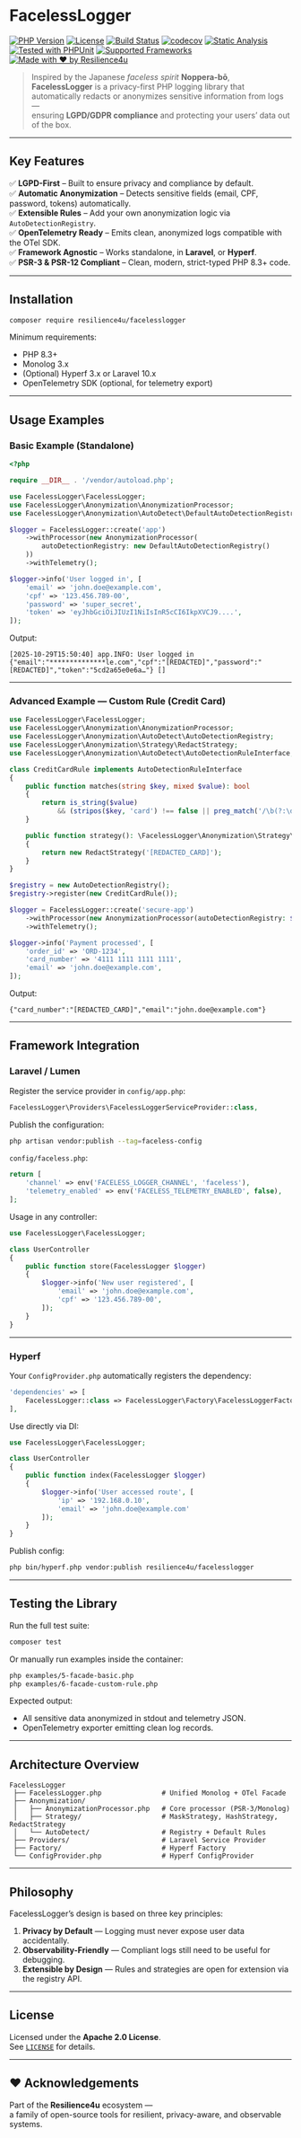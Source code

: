 # FacelessLogger
[![PHP Version](https://img.shields.io/badge/PHP-8.3%2B-blue.svg?logo=php&logoColor=white)](https://www.php.net/releases/8.3/)
[![License](https://img.shields.io/badge/license-Apache%202.0-green.svg)](./LICENSE)
[![Build Status](https://github.com/resilience4u/facelesslogger/actions/workflows/php.yml/badge.svg)](https://github.com/resilience4u/facelesslogger/actions)
[![codecov](https://codecov.io/gh/resilience4u/facelesslogger/branch/main/graph/badge.svg?token=YOUR_TOKEN_HERE)](https://codecov.io/gh/resilience4u/facelesslogger)
[![Static Analysis](https://img.shields.io/badge/Static%20Analysis-PHPStan%20%2F%20Psalm-blueviolet.svg)](https://phpstan.org/)
[![Tested with PHPUnit](https://img.shields.io/badge/Tested%20with-PHPUnit-brightgreen.svg)](https://phpunit.de/)
[![Supported Frameworks](https://img.shields.io/badge/Supports-Laravel%20%7C%20Hyperf-orange.svg)](https://github.com/resilience4u/facelesslogger)
[![Made with ❤️ by Resilience4u](https://img.shields.io/badge/made%20with-%E2%9D%A4%EF%B8%8F%20by%20Resilience4u-blue.svg)](https://github.com/resilience4u)

> Inspired by the Japanese *faceless spirit* **Noppera-bō**,  
> **FacelessLogger** is a privacy-first PHP logging library that automatically redacts or anonymizes sensitive information from logs —  
> ensuring **LGPD/GDPR compliance** and protecting your users’ data out of the box.

---

## Key Features

✅ **LGPD-First** – Built to ensure privacy and compliance by default.  
✅ **Automatic Anonymization** – Detects sensitive fields (email, CPF, password, tokens) automatically.  
✅ **Extensible Rules** – Add your own anonymization logic via `AutoDetectionRegistry`.  
✅ **OpenTelemetry Ready** – Emits clean, anonymized logs compatible with the OTel SDK.  
✅ **Framework Agnostic** – Works standalone, in **Laravel**, or **Hyperf**.  
✅ **PSR-3 & PSR-12 Compliant** – Clean, modern, strict-typed PHP 8.3+ code.

---

## Installation

```bash
composer require resilience4u/facelesslogger
```

Minimum requirements:
- PHP 8.3+
- Monolog 3.x
- (Optional) Hyperf 3.x or Laravel 10.x
- OpenTelemetry SDK (optional, for telemetry export)

---

## Usage Examples

### Basic Example (Standalone)

```php
<?php

require __DIR__ . '/vendor/autoload.php';

use FacelessLogger\FacelessLogger;
use FacelessLogger\Anonymization\AnonymizationProcessor;
use FacelessLogger\Anonymization\AutoDetect\DefaultAutoDetectionRegistry;

$logger = FacelessLogger::create('app')
    ->withProcessor(new AnonymizationProcessor(
        autoDetectionRegistry: new DefaultAutoDetectionRegistry()
    ))
    ->withTelemetry();

$logger->info('User logged in', [
    'email' => 'john.doe@example.com',
    'cpf' => '123.456.789-00',
    'password' => 'super_secret',
    'token' => 'eyJhbGciOiJIUzI1NiIsInR5cCI6IkpXVCJ9....',
]);
```

Output:
```text
[2025-10-29T15:50:40] app.INFO: User logged in 
{"email":"**************le.com","cpf":"[REDACTED]","password":"[REDACTED]","token":"5cd2a65e0e6a…"} []
```

---

### Advanced Example — Custom Rule (Credit Card)

```php
use FacelessLogger\FacelessLogger;
use FacelessLogger\Anonymization\AnonymizationProcessor;
use FacelessLogger\Anonymization\AutoDetect\AutoDetectionRegistry;
use FacelessLogger\Anonymization\Strategy\RedactStrategy;
use FacelessLogger\Anonymization\AutoDetect\AutoDetectionRuleInterface;

class CreditCardRule implements AutoDetectionRuleInterface
{
    public function matches(string $key, mixed $value): bool
    {
        return is_string($value)
            && (stripos($key, 'card') !== false || preg_match('/\b(?:\d[ -]*?){13,16}\b/', $value));
    }

    public function strategy(): \FacelessLogger\Anonymization\Strategy\AnonymizationStrategyInterface
    {
        return new RedactStrategy('[REDACTED_CARD]');
    }
}

$registry = new AutoDetectionRegistry();
$registry->register(new CreditCardRule());

$logger = FacelessLogger::create('secure-app')
    ->withProcessor(new AnonymizationProcessor(autoDetectionRegistry: $registry))
    ->withTelemetry();

$logger->info('Payment processed', [
    'order_id' => 'ORD-1234',
    'card_number' => '4111 1111 1111 1111',
    'email' => 'john.doe@example.com',
]);
```

Output:
```text
{"card_number":"[REDACTED_CARD]","email":"john.doe@example.com"}
```

---

## Framework Integration

### Laravel / Lumen

Register the service provider in `config/app.php`:

```php
FacelessLogger\Providers\FacelessLoggerServiceProvider::class,
```

Publish the configuration:
```bash
php artisan vendor:publish --tag=faceless-config
```

`config/faceless.php`:
```php
return [
    'channel' => env('FACELESS_LOGGER_CHANNEL', 'faceless'),
    'telemetry_enabled' => env('FACELESS_TELEMETRY_ENABLED', false),
];
```

Usage in any controller:
```php
use FacelessLogger\FacelessLogger;

class UserController
{
    public function store(FacelessLogger $logger)
    {
        $logger->info('New user registered', [
            'email' => 'john.doe@example.com',
            'cpf' => '123.456.789-00',
        ]);
    }
}
```

---

### Hyperf

Your `ConfigProvider.php` automatically registers the dependency:

```php
'dependencies' => [
    FacelessLogger::class => FacelessLogger\Factory\FacelessLoggerFactory::class,
],
```

Use directly via DI:

```php
use FacelessLogger\FacelessLogger;

class UserController
{
    public function index(FacelessLogger $logger)
    {
        $logger->info('User accessed route', [
            'ip' => '192.168.0.10',
            'email' => 'john.doe@example.com'
        ]);
    }
}
```

Publish config:
```bash
php bin/hyperf.php vendor:publish resilience4u/facelesslogger
```

---

## Testing the Library

Run the full test suite:

```bash
composer test
```

Or manually run examples inside the container:

```bash
php examples/5-facade-basic.php
php examples/6-facade-custom-rule.php
```

Expected output:
- All sensitive data anonymized in stdout and telemetry JSON.
- OpenTelemetry exporter emitting clean log records.

---

## Architecture Overview

```text
FacelessLogger
 ├── FacelessLogger.php               # Unified Monolog + OTel Facade
 ├── Anonymization/
 │   ├── AnonymizationProcessor.php   # Core processor (PSR-3/Monolog)
 │   ├── Strategy/                    # MaskStrategy, HashStrategy, RedactStrategy
 │   └── AutoDetect/                  # Registry + Default Rules
 ├── Providers/                       # Laravel Service Provider
 ├── Factory/                         # Hyperf Factory
 └── ConfigProvider.php               # Hyperf ConfigProvider
```

---

## Philosophy

FacelessLogger’s design is based on three key principles:

1. **Privacy by Default** — Logging must never expose user data accidentally.  
2. **Observability-Friendly** — Compliant logs still need to be useful for debugging.  
3. **Extensible by Design** — Rules and strategies are open for extension via the registry API.

---

## License

Licensed under the **Apache 2.0 License**.  
See [`LICENSE`](LICENSE) for details.

---

## ❤️ Acknowledgements

Part of the **Resilience4u** ecosystem —  
a family of open-source tools for resilient, privacy-aware, and observable systems.
